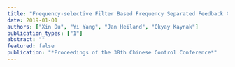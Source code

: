 ```yaml
---
title: "Frequency-selective Filter Based Frequency Separated Feedback Control of Linear Systems: State Feedback Case"
date: 2019-01-01
authors: ["Xin Du", "Yi Yang", "Jan Heiland", "Okyay Kaynak"]
publication_types: ["1"]
abstract: ""
featured: false
publication: "*Proceedings of the 38th Chinese Control Conference*"
---
```


